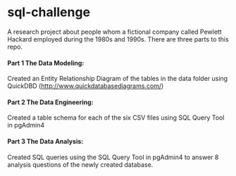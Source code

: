 # sql-challenge

A research project about people whom a fictional company called Pewlett Hackard employed during the 1980s and 1990s.
There are three parts to this repo.

#### Part 1 The Data Modeling:

Created an Entity Relationship Diagram of the tables in the data folder using QuickDBD (http://www.quickdatabasediagrams.com/)

#### Part 2 The Data Engineering:

Created a table schema for each of the six CSV files using SQL Query Tool in pgAdmin4

#### Part 3 The Data Analysis:

Created SQL queries using the SQL Query Tool in pgAdmin4 to answer 8 analysis questions of the newly created database.
